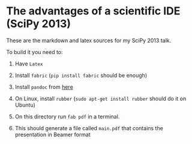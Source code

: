
# The advantages of a scientific IDE (SciPy 2013)

These are the markdown and latex sources for my SciPy 2013 talk.

To build it you need to:

1. Have `Latex`

2. Install `fabric` (`pip install fabric` should be enough)

3. Install `pandoc` from [here](http://code.google.com/p/pandoc/downloads/list)

4. On Linux, install `rubber` (`sudo apt-get install rubber` should do it on
   Ubuntu)

5. On this directory run `fab pdf` in a terminal.

6. This should generate a file called `main.pdf` that contains the presentation
   in Beamer format
